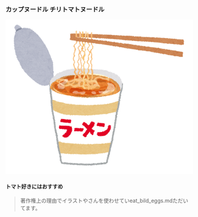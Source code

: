 ### カップヌードル チリトマトヌードル

![トマチリ](img/tomotiri.png "トマチリ")

#### トマト好きにはおすすめ

>著作権上の理由でイラストやさんを使わせていeat_bild_eggs.mdただいてます。
